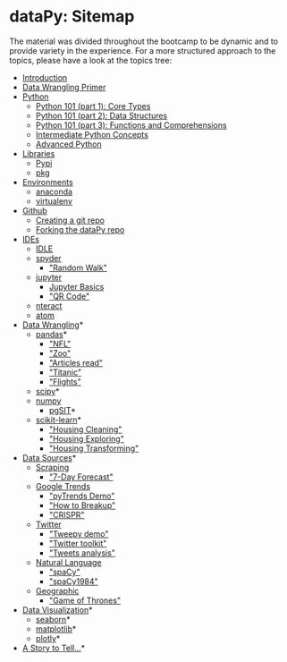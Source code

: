 # dataPy: Sitemap

The material was divided throughout the bootcamp to be dynamic and to provide variety in the experience. For a more structured approach to the topics, please have a look at the topics tree:

* [Introduction](./introduction.md)
* [Data Wrangling Primer](./dataPrimer.md)
* [Python](./python.md)
  * [Python 101 (part 1): Core Types](./python101.md)
  * [Python 101 (part 2): Data Structures](./python101b.md)
  * [Python 101 (part 3): Functions and Comprehensions](./python101c.md)
  * [Intermediate Python Concepts](./python102.md)
  * [Advanced Python](./python103.md)
* [Libraries](./libraries.md)
  * [Pypi](./pypi.md)
  * [pkg](./pkg.md)
* [Environments](./environments.md)
  * [anaconda](./anaconda.md)
  * [virtualenv](./virtualenv.md)
* [Github](./github.md)
  * [Creating a git repo](./git.md)
  * [Forking the dataPy repo](./gitFork.md)
* [IDEs](./ides.md)
  * [IDLE](./idle.md)
  * [spyder](./spyder.md)
    * ["Random Walk"](../scripts/randomWalk.py)
  * [jupyter](./jupyter.md)
    * [Jupyter Basics](../scripts/jupyterDemo.ipynb)
    * ["QR Code"](../scripts/jupyterQR.ipynb)
  * [nteract](../scripts/nteract.md)
  * [atom](./atom.md)
* [Data Wrangling](./dataWrangling.md)*
  * [pandas](./pandas.md)*
    * ["NFL"](../scripts/nfl.py)
    * ["Zoo"](../scripts/zoo.py)
    * ["Articles read"](../scripts/articles.py)
    * ["Titanic"](../scripts/titanic.py)
    * ["Flights"](../scripts/flights.py)
  * [scipy](./scipy.md)*
  * [numpy](./numpy.md)
    * [pgSIT](../scripts/pgSIT.py)*
  * [scikit-learn](./scikitLearn.md)*
    * ["Housing Cleaning"](../scripts/housingCleaning.py)
    * ["Housing Exploring"](../scripts/housingExploring.py)
    * ["Housing Transforming"](../scripts/housingTransforming.py)
* [Data Sources](./dataSources.md)*
  * [Scraping](./scraping.md)
    * ["7-Day Forecast"](../scripts/soup.py)
  * [Google Trends](./googleTrends.md)
    * ["pyTrends Demo"](../scripts/pyTrends.py)
    * ["How to Breakup"](../scripts/breakup.py)
    * ["CRISPR"](../scripts/trendsCRISPR.py)
  * [Twitter](./twitter.md)
    * ["Tweepy demo"](../scripts/tweepyParser.py)
    * ["Twitter toolkit"](../scripts/twitterDemo.py)
    * ["Tweets analysis"](../scripts/tweetAnalysis.py)
  * [Natural Language](../md/naturalLanguage.md)
      * ["spaCy"](../scripts/spaCy.py)
      * ["spaCy1984"](../scripts/spaCy1984.py)
  * [Geographic](./geographic.md)
    * ["Game of Thrones"](../scripts/got.py)
* [Data Visualization](./dataViz.md)*
  * [seaborn](./seaborn.md)*
  * [matplotlib](./matplotlib.md)*
  * [plotly](./plotly.md)*
* [A Story to Tell...](./md/aStoryToTell.md)*
